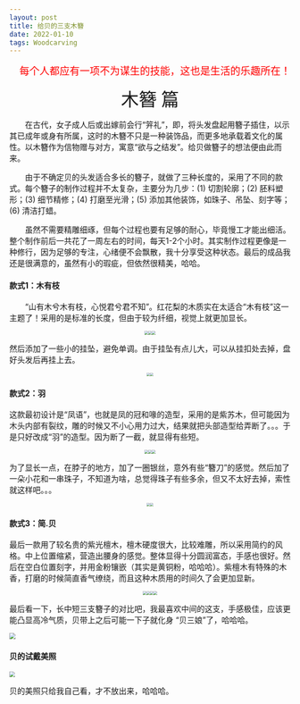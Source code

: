 ```yaml
---
layout: post
title: 给贝的三支木簪
date: 2022-01-10
tags: Woodcarving
---
```

<p align="right"><font face="黑体" color=red size=4>每个人都应有一项不为谋生的技能，这也是生活的乐趣所在！</font></p>



<center><font face="黑体" size=6>木簪 篇</font></center> 

&emsp;&emsp;在古代，女子成人后或出嫁前会行“笄礼”，即，将头发盘起用簪子插住，以示其已成年或身有所属，这时的木簪不只是一种装饰品，而更多地承载着文化的属性。以木簪作为信物赠与对方，寓意“欲与之结发”。给贝做簪子的想法便由此而来。

&emsp;&emsp;由于不确定贝的头发适合多长的簪子，就做了三种长度的，采用了不同的款式。每个簪子的制作过程并不太复杂，主要分为几步：(1) 切割轮廓；(2) 胚料塑形；(3) 细节精修；(4) 打磨至光滑；(5) 添加其他装饰，如珠子、吊坠、刻字等；(6) 清洁打蜡。

&emsp;&emsp;虽然不需要精雕细琢，但每个过程也要有足够的耐心，毕竟慢工才能出细活。整个制作前后一共花了一周左右的时间，每天1-2个小时。其实制作过程更像是一种修行，因为足够的专注，心绪便不会飘散，我十分享受这种状态。最后的成品我还是很满意的，虽然有小的瑕疵，但依然很精美，哈哈。

#### 款式1：木有枝

&emsp;&emsp;“山有木兮木有枝，心悦君兮君不知”。红花梨的木质实在太适合“木有枝”这一主题了！采用的是标准的长度，但由于较为纤细，视觉上就更加显长。

<div align="center">
   <img src="https://shizhuozhang.github.io/images/carving/zhi/zhi_1.jpg" style="zoom:40%;" /><img src="https://shizhuozhang.github.io/images/carving/zhi/zhi_2.jpg" style="zoom:40%;" /><img src="https://shizhuozhang.github.io/images/carving/zhi/zhi_3.jpg" style="zoom:40%;" />
</div>

然后添加了一些小的挂坠，避免单调。由于挂坠有点儿大，可以从挂扣处去掉，盘好头发后再挂上去。

<div align="center">
    <img src="https://shizhuozhang.github.io/images/carving/zhi/zhi_4.jpg" style="zoom:40%;" /><img src="https://shizhuozhang.github.io/images/carving/zhi/zhi_5.jpg" style="zoom:40%;" />
</div>




#### 款式2：羽

这款最初设计是“凤语”，也就是凤的冠和喙的造型，采用的是紫苏木，但可能因为木头内部有裂纹，雕的时候又不小心用力过大，结果就把头部造型给弄断了。。。于是只好改成“羽”的造型。因为断了一截，就显得有些短。

<div align="center">
   <img src="https://shizhuozhang.github.io/images/carving/yu/yu_1.jpg" style="zoom:40%;" /><img src="https://shizhuozhang.github.io/images/carving/yu/yu_2.jpg" style="zoom:40%;" /><img src="https://shizhuozhang.github.io/images/carving/yu/yu_3.jpg" style="zoom:40%;" />
</div>

为了显长一点，在脖子的地方，加了一圈银丝，意外有些“簪刀”的感觉。然后加了一朵小花和一串珠子，不知道为啥，总觉得珠子有些多余，但又不太好去掉，索性就这样吧。。。

<div align="center">
   <img src="https://shizhuozhang.github.io/images/carving/yu/yu_4.jpg" style="zoom:40%;" /><img src="https://shizhuozhang.github.io/images/carving/yu/yu_5.jpg" style="zoom:40%;" />
</div>

#### 款式3：简.贝

最后一款用了较名贵的紫光檀木，檀木硬度很大，比较难雕，所以采用简约的风格。中上位置缩紧，营造出腰身的感觉。整体显得十分圆润富态，手感也很好。然后在空白位置刻字，并用金粉镶嵌（其实是黄铜粉，哈哈哈）。紫檀木有特殊的木香，打磨的时候简直香气缭绕，而且这种木质用的时间久了会更加显新。

<div align="center">
   <img src="https://shizhuozhang.github.io/images/carving/jian/jian_1.jpg" style="zoom:40%;" /><img src="https://shizhuozhang.github.io/images/carving/jian/jian_2.jpg" style="zoom:40%;" /><img src="https://shizhuozhang.github.io/images/carving/jian/jian_3.jpg" style="zoom:40%;" /><img src="https://shizhuozhang.github.io/images/carving/jian/jian_4.jpg" style="zoom:40%;" />
</div>



最后看一下，长中短三支簪子的对比吧，我最喜欢中间的这支，手感极佳，应该更能凸显高冷气质，贝带上之后可能一下子就化身 “贝三娘”了，哈哈哈。

<img src="https://shizhuozhang.github.io/images/carving/jian/zan3.jpg" style="zoom:70%;" />



#### 贝的试戴美照

<img src="https://shizhuozhang.github.io/images/boji.jpg" style="zoom:60%;" />

贝的美照只给我自己看，才不放出来，哈哈哈。

